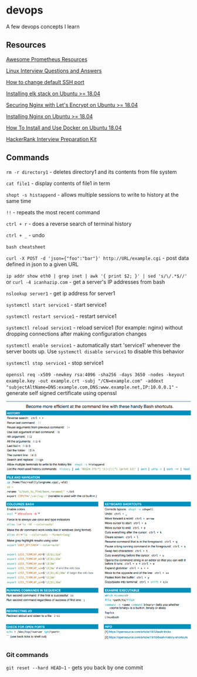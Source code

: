 # devops
A few devops concepts I learn

## Resources

[Awesome Prometheus Resources](https://github.com/roaldnefs/awesome-prometheus)<br>

[Linux Interview Questions and Answers](https://www.youtube.com/watch?v=p3tvtXOg5rg)<br>

[How to change default SSH port](https://www.ubuntu18.com/ubuntu-change-ssh-port/)<br>

[Installing elk stack on Ubuntu >= 18.04](https://www.digitalocean.com/community/tutorials/how-to-install-elasticsearch-logstash-and-kibana-elastic-stack-on-ubuntu-18-04) 
<br>

[Securing Nginx with Let's Encrypt on Ubuntu >= 18.04](https://www.digitalocean.com/community/tutorials/how-to-secure-nginx-with-let-s-encrypt-on-ubuntu-18-04)
<br>

[Installing Nginx on Ubuntu >= 18.04](https://www.digitalocean.com/community/tutorials/how-to-install-nginx-on-ubuntu-18-04)
<br>

[How To Install and Use Docker on Ubuntu 18.04](https://www.digitalocean.com/community/tutorials/how-to-install-and-use-docker-on-ubuntu-18-04)
<br>

[HackerRank Interview Preparation Kit](https://www.hackerrank.com/interview/interview-preparation-kit)<br>

 ## Commands

`rm -r directory1` - deletes directory1 and its contents from file system <br>

`cat file1` - display contents of file1 in term <br>

`shopt -s histappend` - allows multiple sessions to write to history at the same time<br>

`!!` - repeats the most recent command<br>

`ctrl + r` - does a reverse search of terminal history<br>

`ctrl + _` - undo<br> 

`bash cheatsheet` <br>

`curl -X POST -d 'json={"foo":"bar"}' http://URL/example.cgi` - post data defined in json to a given URL
<br>

`ip addr show eth0 | grep inet | awk '{ print $2; }' | sed 's/\/.*$//'` or `curl -4 icanhazip.com` - get a server's IP addresses from bash<br>

`nslookup server1` - get ip address for server1<br>

`systemctl start service1` - start service1<br>

`systemctl restart service1` - restart service1<br>

`systemctl reload service1` - reload service1 (for example: nginx) without dropping connections after making configuration changes<br>

`systemctl enable service1` - automatically start 'service1' whenever the server boots up. Use `systemctl disable service1` to disable this behavior<br>

`systemctl stop service1` - stop service1<br>

`openssl req -x509 -newkey rsa:4096 -sha256 -days 3650 -nodes -keyout example.key -out example.crt -subj "/CN=example.com" -addext "subjectAltName=DNS:example.com,DNS:www.example.net,IP:10.0.0.1"` - generate self signed certificate using openssl<br>

![title](./bash.png)



### Git commands

`git reset --hard HEAD~1` - gets you back by one commit

